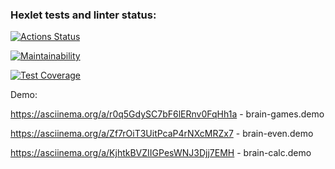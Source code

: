 ### Hexlet tests and linter status:

[![Actions Status](https://github.com/S0ldierBoy/frontend-project-44/workflows/hexlet-check/badge.svg)](https://github.com/S0ldierBoy/frontend-project-44/actions)

[![Maintainability](https://api.codeclimate.com/v1/badges/5d63266a53cfcd408a3b/maintainability)](https://codeclimate.com/github/S0ldierBoy/frontend-project-44/maintainability)

[![Test Coverage](https://api.codeclimate.com/v1/badges/5d63266a53cfcd408a3b/test_coverage)](https://codeclimate.com/github/S0ldierBoy/frontend-project-44/test_coverage)

Demo:

https://asciinema.org/a/r0q5GdySC7bF6lERnv0FqHh1a - brain-games.demo

https://asciinema.org/a/Zf7rOiT3UitPcaP4rNXcMRZx7 - brain-even.demo

https://asciinema.org/a/KjhtkBVZIIGPesWNJ3Djj7EMH - brain-calc.demo
